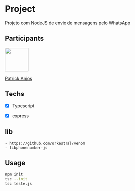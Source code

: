# Project

<p>
    Projeto com NodeJS de envio de mensagens pelo WhatsApp
</p>

## Participants

[<img src="https://avatars.githubusercontent.com/u/69186374?v=4" width="75px;"/>](https://github.com/setxpro)

[Patrick Anjos](https://github.com/setxpro)

## Techs

- [x] Typescript
- [x] express


## lib  
    - https://github.com/orkestral/venom
    - libphonenumber-js

## Usage

```sh
npm init
tsc --init
tsc teste.js
```
